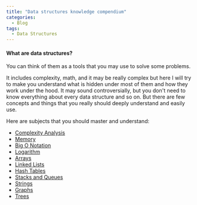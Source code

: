 ```yaml
---
title: "Data structures knowledge compendium"
categories:
  - Blog
tags:
  - Data Structures
---
```


#### What are data structures? 

You can think of them as a tools that you may use to solve some problems.

It includes complexity, math, and it may be really complex but here I will try to make you understand what is hidden under most of them and how they work under the hood. 
It may sound controversially, but you don't need to know everything about every data structure and so on. But there are few concepts and things that you really should deeply understand and easily use.

Here are subjects that you should master and understand:

* [Complexity Analysis](https://matthewonsoftware.com/blog/complexity-analysis)
* [Memory](https://matthewonsoftware.com/blog/memory/)
* [Big O Notation](https://matthewonsoftware.com/blog/big-o-notation)
* [Logarithm](https://matthewonsoftware.com/blog/logarithm)
* [Arrays](https://matthewonsoftware.com/blog/arrays)
* [Linked Lists](https://matthewonsoftware.com/)
* [Hash Tables](https://matthewonsoftware.com/)
* [Stacks and Queues](https://matthewonsoftware.com/)
* [Strings](https://matthewonsoftware.com/)
* [Graphs](https://matthewonsoftware.com/)
* [Trees](https://matthewonsoftware.com/)
